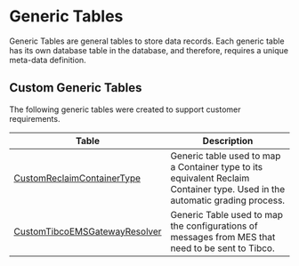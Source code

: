 # Generic Tables

Generic Tables are general tables to store data records. Each generic table has its own database table in the database, and therefore, requires a unique meta-data definition.

## Custom Generic Tables

The following generic tables were created to support customer requirements.

| Table                     | Description       |
| ------                    | ------            |
| [CustomReclaimContainerType](/AMSOsram/techspec>artifacts>generictables>CustomReclaimContainerType) | Generic table used to map a Container type to its equivalent Reclaim Container type. Used in the automatic grading process. |
| [CustomTibcoEMSGatewayResolver](/AMSOsram/techspec>artifacts>generictables>CustomTibcoEMSGatewayResolver) | Generic Table used to map the configurations of messages from MES that need to be sent to Tibco. |


